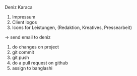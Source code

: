Deniz Karaca

1. Impressum
2. Client logos
3. Icons for Leistungen, (Redaktion, Kreatives, Pressearbeit)

-> send email to deniz


1. do changes on project
2. git commit
3. git push
4. do a pull request on github
5. assign to banglashi
